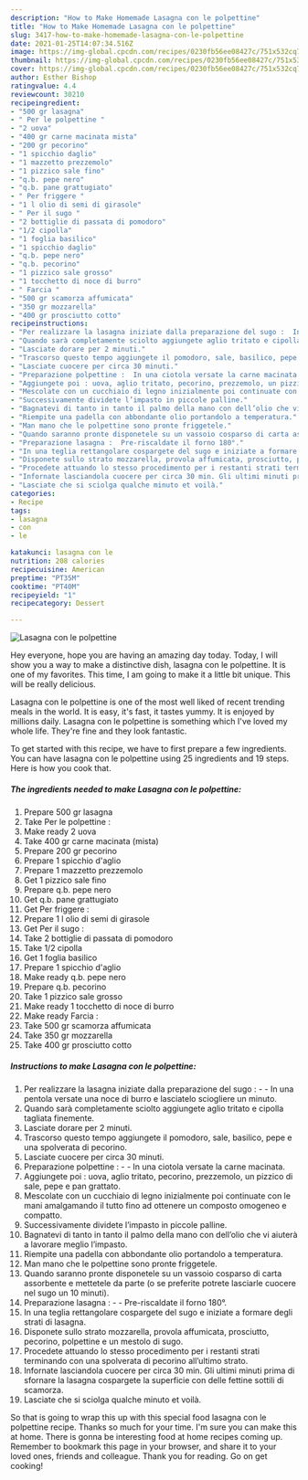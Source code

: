 ```yaml
---
description: "How to Make Homemade Lasagna con le polpettine"
title: "How to Make Homemade Lasagna con le polpettine"
slug: 3417-how-to-make-homemade-lasagna-con-le-polpettine
date: 2021-01-25T14:07:34.516Z
image: https://img-global.cpcdn.com/recipes/0230fb56ee08427c/751x532cq70/lasagna-con-le-polpettine-recipe-main-photo.jpg
thumbnail: https://img-global.cpcdn.com/recipes/0230fb56ee08427c/751x532cq70/lasagna-con-le-polpettine-recipe-main-photo.jpg
cover: https://img-global.cpcdn.com/recipes/0230fb56ee08427c/751x532cq70/lasagna-con-le-polpettine-recipe-main-photo.jpg
author: Esther Bishop
ratingvalue: 4.4
reviewcount: 30210
recipeingredient:
- "500 gr lasagna"
- " Per le polpettine "
- "2 uova"
- "400 gr carne macinata mista"
- "200 gr pecorino"
- "1 spicchio daglio"
- "1 mazzetto prezzemolo"
- "1 pizzico sale fino"
- "q.b. pepe nero"
- "q.b. pane grattugiato"
- " Per friggere "
- "1 l olio di semi di girasole"
- " Per il sugo "
- "2 bottiglie di passata di pomodoro"
- "1/2 cipolla"
- "1 foglia basilico"
- "1 spicchio daglio"
- "q.b. pepe nero"
- "q.b. pecorino"
- "1 pizzico sale grosso"
- "1 tocchetto di noce di burro"
- " Farcia "
- "500 gr scamorza affumicata"
- "350 gr mozzarella"
- "400 gr prosciutto cotto"
recipeinstructions:
- "Per realizzare la lasagna iniziate dalla preparazione del sugo :  In una pentola versate una noce di burro e lasciatelo sciogliere un minuto."
- "Quando sarà completamente sciolto aggiungete aglio tritato e cipolla tagliata finemente."
- "Lasciate dorare per 2 minuti."
- "Trascorso questo tempo aggiungete il pomodoro, sale, basilico, pepe e una spolverata di pecorino."
- "Lasciate cuocere per circa 30 minuti."
- "Preparazione polpettine :  In una ciotola versate la carne macinata."
- "Aggiungete poi : uova, aglio tritato, pecorino, prezzemolo, un pizzico di sale, pepe e pan grattato."
- "Mescolate con un cucchiaio di legno inizialmente poi continuate con le mani amalgamando il tutto fino ad ottenere un composto omogeneo e compatto."
- "Successivamente dividete l’impasto in piccole palline."
- "Bagnatevi di tanto in tanto il palmo della mano con dell’olio che vi aiuterà a lavorare meglio l’impasto."
- "Riempite una padella con abbondante olio portandolo a temperatura."
- "Man mano che le polpettine sono pronte friggetele."
- "Quando saranno pronte disponetele su un vassoio cosparso di carta assorbente e mettetele da parte (o se preferite potrete lasciarle cuocere nel sugo un 10 minuti)."
- "Preparazione lasagna :  Pre-riscaldate il forno 180°."
- "In una teglia rettangolare cospargete del sugo e iniziate a formare degli strati di lasagna."
- "Disponete sullo strato mozzarella, provola affumicata, prosciutto, pecorino, polpettine e un mestolo di sugo."
- "Procedete attuando lo stesso procedimento per i restanti strati terminando con una spolverata di pecorino all’ultimo strato."
- "Infornate lasciandola cuocere per circa 30 min. Gli ultimi minuti prima di sfornare la lasagna cospargete la superficie con delle fettine sottili di scamorza."
- "Lasciate che si sciolga qualche minuto et voilà."
categories:
- Recipe
tags:
- lasagna
- con
- le

katakunci: lasagna con le 
nutrition: 208 calories
recipecuisine: American
preptime: "PT35M"
cooktime: "PT40M"
recipeyield: "1"
recipecategory: Dessert

---
```



![Lasagna con le polpettine](https://img-global.cpcdn.com/recipes/0230fb56ee08427c/751x532cq70/lasagna-con-le-polpettine-recipe-main-photo.jpg)

Hey everyone, hope you are having an amazing day today. Today, I will show you a way to make a distinctive dish, lasagna con le polpettine. It is one of my favorites. This time, I am going to make it a little bit unique. This will be really delicious.

Lasagna con le polpettine is one of the most well liked of recent trending meals in the world. It is easy, it's fast, it tastes yummy. It is enjoyed by millions daily. Lasagna con le polpettine is something which I've loved my whole life. They're fine and they look fantastic.




To get started with this recipe, we have to first prepare a few ingredients. You can have lasagna con le polpettine using 25 ingredients and 19 steps. Here is how you cook that.

<!--inarticleads1-->

##### The ingredients needed to make Lasagna con le polpettine:

1. Prepare 500 gr lasagna
1. Take  Per le polpettine :
1. Make ready 2 uova
1. Take 400 gr carne macinata (mista)
1. Prepare 200 gr pecorino
1. Prepare 1 spicchio d&#39;aglio
1. Prepare 1 mazzetto prezzemolo
1. Get 1 pizzico sale fino
1. Prepare q.b. pepe nero
1. Get q.b. pane grattugiato
1. Get  Per friggere :
1. Prepare 1 l olio di semi di girasole
1. Get  Per il sugo :
1. Take 2 bottiglie di passata di pomodoro
1. Take 1/2 cipolla
1. Get 1 foglia basilico
1. Prepare 1 spicchio d&#39;aglio
1. Make ready q.b. pepe nero
1. Prepare q.b. pecorino
1. Take 1 pizzico sale grosso
1. Make ready 1 tocchetto di noce di burro
1. Make ready  Farcia :
1. Take 500 gr scamorza affumicata
1. Take 350 gr mozzarella
1. Take 400 gr prosciutto cotto




<!--inarticleads2-->

##### Instructions to make Lasagna con le polpettine:

1. Per realizzare la lasagna iniziate dalla preparazione del sugo : -  - In una pentola versate una noce di burro e lasciatelo sciogliere un minuto.
1. Quando sarà completamente sciolto aggiungete aglio tritato e cipolla tagliata finemente.
1. Lasciate dorare per 2 minuti.
1. Trascorso questo tempo aggiungete il pomodoro, sale, basilico, pepe e una spolverata di pecorino.
1. Lasciate cuocere per circa 30 minuti.
1. Preparazione polpettine : -  - In una ciotola versate la carne macinata.
1. Aggiungete poi : uova, aglio tritato, pecorino, prezzemolo, un pizzico di sale, pepe e pan grattato.
1. Mescolate con un cucchiaio di legno inizialmente poi continuate con le mani amalgamando il tutto fino ad ottenere un composto omogeneo e compatto.
1. Successivamente dividete l’impasto in piccole palline.
1. Bagnatevi di tanto in tanto il palmo della mano con dell’olio che vi aiuterà a lavorare meglio l’impasto.
1. Riempite una padella con abbondante olio portandolo a temperatura.
1. Man mano che le polpettine sono pronte friggetele.
1. Quando saranno pronte disponetele su un vassoio cosparso di carta assorbente e mettetele da parte (o se preferite potrete lasciarle cuocere nel sugo un 10 minuti).
1. Preparazione lasagna : -  - Pre-riscaldate il forno 180°.
1. In una teglia rettangolare cospargete del sugo e iniziate a formare degli strati di lasagna.
1. Disponete sullo strato mozzarella, provola affumicata, prosciutto, pecorino, polpettine e un mestolo di sugo.
1. Procedete attuando lo stesso procedimento per i restanti strati terminando con una spolverata di pecorino all’ultimo strato.
1. Infornate lasciandola cuocere per circa 30 min. Gli ultimi minuti prima di sfornare la lasagna cospargete la superficie con delle fettine sottili di scamorza.
1. Lasciate che si sciolga qualche minuto et voilà.




So that is going to wrap this up with this special food lasagna con le polpettine recipe. Thanks so much for your time. I'm sure you can make this at home. There is gonna be interesting food at home recipes coming up. Remember to bookmark this page in your browser, and share it to your loved ones, friends and colleague. Thank you for reading. Go on get cooking!
